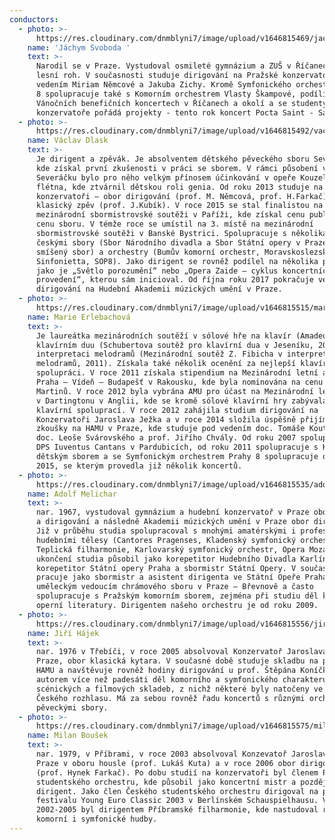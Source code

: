 ```yaml
---
conductors:
  - photo: >-
      https://res.cloudinary.com/dnmblyni7/image/upload/v1646815469/jachym_svoboda_nzcgxj.jpg
    name: 'Jáchym Svoboda '
    text: >-
      Narodil se v Praze. Vystudoval osmileté gymnázium a ZUŠ v Říčanech - obor
      lesní roh. V současnosti studuje dirigování na Pražské konzervatoři pod
      vedením Miriam Němcové a Jakuba Zichy. Kromě Symfonického orchestru Prahy
      8 spolupracuje také s Komorním orchestrem Vlasty Škampové, podílí se na
      Vánočních benefičních koncertech v Říčanech a okolí a se studenty Pražské
      konzervatoře pořádá projekty - tento rok koncert Pocta Saint - Saënsovi.
  - photo: >-
      https://res.cloudinary.com/dnmblyni7/image/upload/v1646815492/vaclav_dlask_ssrdwr.jpg
    name: Václav Dlask
    text: >-
      Je dirigent a zpěvák. Je absolventem dětského pěveckého sboru Severáček,
      kde získal první zkušenosti v práci se sborem. V rámci působení v
      Severáčku bylo pro něho velkým přínosem účinkování v opeře Kouzelná
      flétna, kde ztvárnil dětskou roli genia. Od roku 2013 studuje na Pražské
      konzervatoři – obor dirigování (prof. M. Němcová, prof. H.Farkač) a obor
      klasický zpěv (prof. J.Kubík). V roce 2015 se stal finalistou na
      mezinárodní sbormistrovské soutěži v Paříži, kde získal cenu publika a
      cenu sboru. V témže roce se umístil na 3. místě na mezinárodní
      sbormistrovské soutěži v Banské Bystrici. Spolupracuje s několika předními
      českými sbory (Sbor Národního divadla a Sbor Státní opery v Praze, Kühnův
      smíšený sbor) a orchestry (Bumův komorní orchestr, Moravskoslezská
      Sinfonietta, SOP8). Jako dirigent se rovněž podílel na několika projektech
      jako je „Světlo porozumění“ nebo „Opera Zaide – cyklus koncertních
      provedení“, kterou sám inicioval. Od října roku 2017 pokračuje ve studiu
      dirigování na Hudební Akademii múzických umění v Praze.
  - photo: >-
      https://res.cloudinary.com/dnmblyni7/image/upload/v1646815515/marie_erlabachova_mrmbqq.jpg
    name: Marie Erlebachová
    text: >-
      Je laureátka mezinárodních soutěží v sólové hře na klavír (Amadeus), v
      klavírním duu (Schubertova soutěž pro klavírní dua v Jeseníku, 2005) a v
      interpretaci melodramů (Mezinárodní soutěž Z. Fibicha v interpretaci
      melodramů, 2011). Získala také několik ocenění za nejlepší klavírní
      spolupráci. V roce 2011 získala stipendium na Mezinárodní letní akademii
      Praha – Vídeň – Budapešť v Rakousku, kde byla nominována na cenu Bohuslava
      Martinů. V roce 2012 byla vybrána AMU pro účast na Mezinárodní letní škole
      v Dartingtonu v Anglii, kde se kromě sólové klavírní hry zabývala i
      klavírní spoluprací. V roce 2012 zahájila studium dirigování na
      Konzervatoři Jaroslava Ježka a v roce 2014 složila úspěšně přijímací
      zkoušky na HAMU v Praze, kde studuje pod vedením doc. Tomáše Koutníka,
      doc. Leoše Svárovského a prof. Jiřího Chvály. Od roku 2007 spolupracuje s
      DPS Iuventus Cantans v Pardubicích, od roku 2011 spolupracuje s Kühnovým
      dětským sborem a se Symfonickým orchestrem Prahy 8 spolupracuje od roku
      2015, se kterým provedla již několik koncertů.
  - photo: >-
      https://res.cloudinary.com/dnmblyni7/image/upload/v1646815535/adolf_melichar_zlbjal.jpg
    name: Adolf Melichar
    text: >-
      nar. 1967, vystudoval gymnázium a hudební konzervatoř v Praze obor varhany
      a dirigování a následně Akademii múzických umění v Praze obor dirigování.
      Již v průběhu studia spolupracoval s mnohými amatérskými i profesionálními
      hudebními tělesy (Cantores Pragenses, Kladenský symfonický orchestr,
      Teplická filharmonie, Karlovarský symfonický orchestr, Opera Mozart). Po
      ukončení studia působil jako korepetitor Hudebního Divadla Karlín,
      korepetitor Státní opery Praha a sbormistr Státní Opery. V současnosti
      pracuje jako sbormistr a asistent dirigenta ve Státní Opeře Praha. Dále je
      uměleckým vedoucím chrámového sboru v Praze – Břevnově a často
      spolupracuje s Pražským komorním sborem, zejména při studiu děl klasické
      operní literatury. Dirigentem našeho orchestru je od roku 2009.
  - photo: >-
      https://res.cloudinary.com/dnmblyni7/image/upload/v1646815556/jiri_hajek_mewfzb.jpg
    name: Jiří Hájek
    text: >-
      nar. 1976 v Třebíči, v roce 2005 absolvoval Konzervatoř Jaroslava Ježka v
      Praze, obor klasická kytara. V současné době studuje skladbu na pražské
      HAMU a navštěvuje rovněž hodiny dirigování u prof. Štěpána Koníčka. Je
      autorem více než padesáti děl komorního a symfonického charakteru, a také
      scénických a filmových skladeb, z nichž některé byly natočeny ve studiu
      Českého rozhlasu. Má za sebou rovněž řadu koncertů s různými orchestry a
      pěveckými sbory.
  - photo: >-
      https://res.cloudinary.com/dnmblyni7/image/upload/v1646815575/milan_bousek_kbw0cw.jpg
    name: Milan Boušek
    text: >-
      nar. 1979, v Příbrami, v roce 2003 absolvoval Konzevatoř Jaroslava Ježka v
      Praze v oboru housle (prof. Lukáš Kuta) a v roce 2006 obor dirigování
      (prof. Hynek Farkač). Po dobu studií na konzervatoři byl členem Pražského
      studentského orchestru, kde působil jako koncertní mistr a později i
      dirigent. Jako člen Českého studentského orchestru dirigoval na prestižním
      festivalu Young Euro Classic 2003 v Berlínském Schauspielhausu. V letech
      2002-2005 byl dirigentem Příbramské filharmonie, kde nastudoval řadu děl
      komorní i symfonické hudby.
---
```


